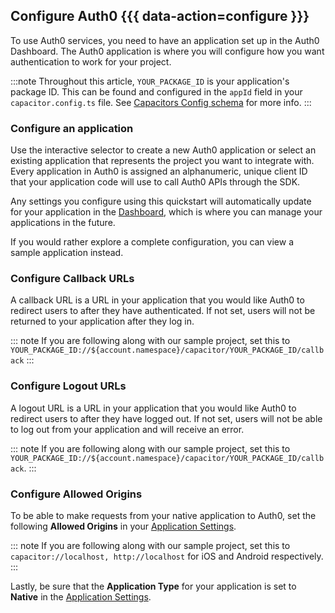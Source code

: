<!--markdownlint-disable MD002 MD041 -->

## Configure Auth0 {{{ data-action=configure }}}

To use Auth0 services, you need to have an application set up in the Auth0 Dashboard. The Auth0 application is where you will configure how you want authentication to work for your project.

:::note
Throughout this article, `YOUR_PACKAGE_ID` is your application's package ID. This can be found and configured in the `appId` field in your `capacitor.config.ts` file. See <a href="https://capacitorjs.com/docs/config#schema" target="_blank" rel="noreferrer">Capacitors Config schema</a> for more info.
:::

### Configure an application

Use the interactive selector to create a new Auth0 application or select an existing application that represents the project you want to integrate with. Every application in Auth0 is assigned an alphanumeric, unique client ID that your application code will use to call Auth0 APIs through the SDK.

Any settings you configure using this quickstart will automatically update for your application in the <a href="${manage_url}/#/" target="_blank" rel="noreferrer">Dashboard</a>, which is where you can manage your applications in the future.

If you would rather explore a complete configuration, you can view a sample application instead.

### Configure Callback URLs

A callback URL is a URL in your application that you would like Auth0 to redirect users to after they have authenticated. If not set, users will not be returned to your application after they log in.

::: note
If you are following along with our sample project, set this to `YOUR_PACKAGE_ID://${account.namespace}/capacitor/YOUR_PACKAGE_ID/callback`
:::

### Configure Logout URLs

A logout URL is a URL in your application that you would like Auth0 to redirect users to after they have logged out. If not set, users will not be able to log out from your application and will receive an error.

::: note
If you are following along with our sample project, set this to `YOUR_PACKAGE_ID://${account.namespace}/capacitor/YOUR_PACKAGE_ID/callback`.
:::

### Configure Allowed Origins

To be able to make requests from your native application to Auth0, set the following **Allowed Origins** in your <a href="$manage_url/#/applications/$account.clientId/settings" target="_blank" rel="noreferrer">Application Settings</a>.

::: note
If you are following along with our sample project, set this to `capacitor://localhost, http://localhost` for iOS and Android respectively.
:::

Lastly, be sure that the **Application Type** for your application is set to **Native** in the <a href="$manage_url/#/applications/$account.clientId/settings" target="_blank" rel="noreferrer">Application Settings</a>.
